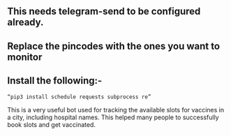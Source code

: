 ## This needs telegram-send to be configured already.
## Replace the pincodes with the ones you want to monitor
## Install the following:-
```bash
“pip3 install schedule requests subprocess re”
```
This is a very useful bot used for tracking the available slots for vaccines in a city, including hospital names. This helped many people to successfully book slots and get vaccinated.
